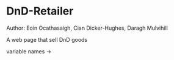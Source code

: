 # DnD-Retailer
Author: Eoin Ocathasaigh, Cian Dicker-Hughes, Daragh Mulvihill

A web page that sell DnD goods


variable names ->

